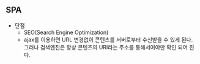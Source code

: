 ## SPA

* 단점
  * SEO(Search Engine Optimization)
  * ajax를 이용하면 URL 변경없이 콘텐츠를 서버로부터 수신받을 수 있게 된다. 그러나 검색엔진은 항상 콘텐츠의 URI라는 주소를 통해서여야만 확인 되어 진다.
